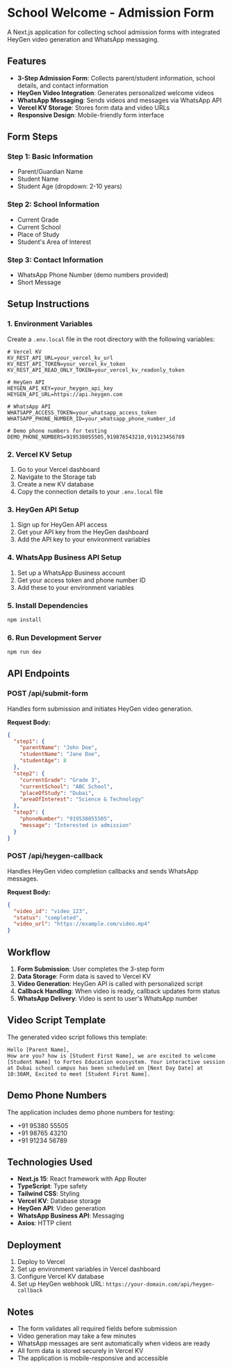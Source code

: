 # School Welcome - Admission Form

A Next.js application for collecting school admission forms with integrated HeyGen video generation and WhatsApp messaging.

## Features

- **3-Step Admission Form**: Collects parent/student information, school details, and contact information
- **HeyGen Video Integration**: Generates personalized welcome videos
- **WhatsApp Messaging**: Sends videos and messages via WhatsApp API
- **Vercel KV Storage**: Stores form data and video URLs
- **Responsive Design**: Mobile-friendly form interface

## Form Steps

### Step 1: Basic Information
- Parent/Guardian Name
- Student Name  
- Student Age (dropdown: 2-10 years)

### Step 2: School Information
- Current Grade
- Current School
- Place of Study
- Student's Area of Interest

### Step 3: Contact Information
- WhatsApp Phone Number (demo numbers provided)
- Short Message

## Setup Instructions

### 1. Environment Variables

Create a `.env.local` file in the root directory with the following variables:

```env
# Vercel KV
KV_REST_API_URL=your_vercel_kv_url
KV_REST_API_TOKEN=your_vercel_kv_token
KV_REST_API_READ_ONLY_TOKEN=your_vercel_kv_readonly_token

# HeyGen API
HEYGEN_API_KEY=your_heygen_api_key
HEYGEN_API_URL=https://api.heygen.com

# WhatsApp API
WHATSAPP_ACCESS_TOKEN=your_whatsapp_access_token
WHATSAPP_PHONE_NUMBER_ID=your_whatsapp_phone_number_id

# Demo phone numbers for testing
DEMO_PHONE_NUMBERS=919538055505,919876543210,919123456789
```

### 2. Vercel KV Setup

1. Go to your Vercel dashboard
2. Navigate to the Storage tab
3. Create a new KV database
4. Copy the connection details to your `.env.local` file

### 3. HeyGen API Setup

1. Sign up for HeyGen API access
2. Get your API key from the HeyGen dashboard
3. Add the API key to your environment variables

### 4. WhatsApp Business API Setup

1. Set up a WhatsApp Business account
2. Get your access token and phone number ID
3. Add these to your environment variables

### 5. Install Dependencies

```bash
npm install
```

### 6. Run Development Server

```bash
npm run dev
```

## API Endpoints

### POST /api/submit-form
Handles form submission and initiates HeyGen video generation.

**Request Body:**
```json
{
  "step1": {
    "parentName": "John Doe",
    "studentName": "Jane Doe", 
    "studentAge": 8
  },
  "step2": {
    "currentGrade": "Grade 3",
    "currentSchool": "ABC School",
    "placeOfStudy": "Dubai",
    "areaOfInterest": "Science & Technology"
  },
  "step3": {
    "phoneNumber": "919538055505",
    "message": "Interested in admission"
  }
}
```

### POST /api/heygen-callback
Handles HeyGen video completion callbacks and sends WhatsApp messages.

**Request Body:**
```json
{
  "video_id": "video_123",
  "status": "completed",
  "video_url": "https://example.com/video.mp4"
}
```

## Workflow

1. **Form Submission**: User completes the 3-step form
2. **Data Storage**: Form data is saved to Vercel KV
3. **Video Generation**: HeyGen API is called with personalized script
4. **Callback Handling**: When video is ready, callback updates form status
5. **WhatsApp Delivery**: Video is sent to user's WhatsApp number

## Video Script Template

The generated video script follows this template:

```
Hello [Parent Name],
How are you? how is [Student First Name], we are excited to welcome [Student Name] to Fortes Education ecosystem. Your interactive session at Dubai school campus has been scheduled on [Next Day Date] at 10:30AM, Excited to meet [Student First Name].
```

## Demo Phone Numbers

The application includes demo phone numbers for testing:
- +91 95380 55505
- +91 98765 43210  
- +91 91234 56789

## Technologies Used

- **Next.js 15**: React framework with App Router
- **TypeScript**: Type safety
- **Tailwind CSS**: Styling
- **Vercel KV**: Database storage
- **HeyGen API**: Video generation
- **WhatsApp Business API**: Messaging
- **Axios**: HTTP client

## Deployment

1. Deploy to Vercel
2. Set up environment variables in Vercel dashboard
3. Configure Vercel KV database
4. Set up HeyGen webhook URL: `https://your-domain.com/api/heygen-callback`

## Notes

- The form validates all required fields before submission
- Video generation may take a few minutes
- WhatsApp messages are sent automatically when videos are ready
- All form data is stored securely in Vercel KV
- The application is mobile-responsive and accessible